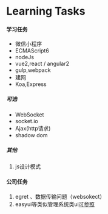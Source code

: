 # Learning Tasks

#### 学习任务
* 微信小程序
* ECMAScript6
* nodeJs
* vue2,react / angular2
* gulp,webpack
* 建网
* Koa,Express

##### 可选
* WebSocket
* socket.io
* Ajax(http请求)
* shadow dom

##### 其他
1. js设计模式


#### 公司任务
1. egret 、数据传输问题（websokect）
2. easyui等类似管理系统类ui[可参照](http://www.cnblogs.com/mfc-itblog/p/5785070.html)
